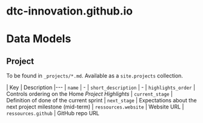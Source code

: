 # dtc-innovation.github.io


# Data Models

## Project

To be found in `_projects/*.md`.
Available as a `site.projects` collection.

| Key | Description
|---
| `name` | -
| `short_description` | -
| `highlights_order` | Controls ordering on the Home _Project Highlights_
| `current_stage` | Definition of done of the current sprint
| `next_stage` | Expectations about the next project milestone (mid-term)
| `ressources.website` | Website URL
| `ressources.github` | GitHub repo URL
